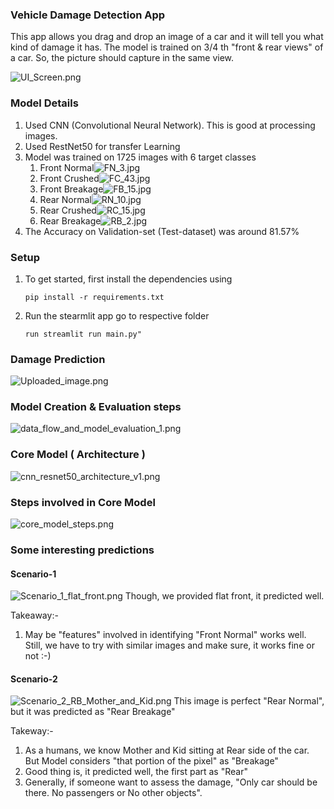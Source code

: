 ### Vehicle Damage Detection App
This app allows you drag and drop an image of a car and it will tell you what kind of damage it has. The model is trained on 3/4 th "front & rear views" of a car. So, the picture should capture in the same view. 

![UI_Screen.png](UI_Screen.png)

### Model Details
1. Used CNN (Convolutional Neural Network). This is good at processing images. 
2. Used RestNet50 for transfer Learning
3. Model was trained on 1725 images with 6 target classes 
   1. Front Normal![FN_3.jpg](FN_3.jpg)
   2. Front Crushed![FC_43.jpg](FC_43.jpg)
   3. Front Breakage![FB_15.jpg](FB_15.jpg)
   4. Rear Normal![RN_10.jpg](RN_10.jpg)
   5. Rear Crushed![RC_15.jpg](RC_15.jpg)
   6. Rear Breakage![RB_2.jpg](RB_2.jpg)
4. The Accuracy on Validation-set (Test-dataset) was around 81.57%

### Setup 
1.  To get started, first install the dependencies using

      ```commandline
      pip install -r requirements.txt
      ```

   2. Run the stearmlit app
      go to respective folder 
   
      ``` commandline
      run streamlit run main.py"
      ```
### Damage Prediction 
![Uploaded_image.png](Uploaded_image.png)

### Model Creation & Evaluation steps
![data_flow_and_model_evaluation_1.png](data_flow_and_model_evaluation_1.png)

### Core Model ( Architecture ) 
![cnn_resnet50_architecture_v1.png](cnn_resnet50_architecture_v1.png)

### Steps involved in Core Model 
![core_model_steps.png](core_model_steps.png)

### Some interesting predictions
#### Scenario-1 
![Scenario_1_flat_front.png](Scenario_1_flat_front.png)
Though, we provided flat front, it predicted well.

Takeaway:- 
1.  May be "features" involved in identifying "Front Normal" works well. Still, we have to try with similar images and make sure, it works fine or not :-)


#### Scenario-2
![Scenario_2_RB_Mother_and_Kid.png](Scenario_2_RB_Mother_and_Kid.png)
This image is perfect "Rear Normal", but it was predicted as "Rear Breakage"
    
Takeway:- 
1.  As a humans, we know Mother and Kid sitting at Rear side of the car. But Model considers "that portion of the pixel" as "Breakage"
2. Good thing is, it predicted well, the first part as "Rear"
3. Generally, if someone want to assess the damage, "Only car should be there. No passengers or No other objects". 
